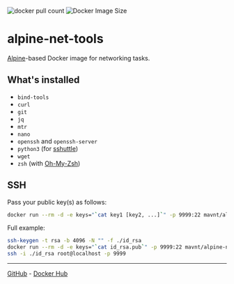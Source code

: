 ![docker pull count](https://img.shields.io/docker/pulls/mavnt/alpine-net-tools) ![Docker Image Size](https://img.shields.io/docker/image-size/mavnt/alpine-net-tools)

# alpine-net-tools

[Alpine](https://alpinelinux.org/)-based Docker image for networking tasks.

## What's installed

* `bind-tools`
* `curl`
* `git`
* `jq`
* `mtr`
* `nano`
* `openssh` and `openssh-server`
* `python3` (for [sshuttle](https://github.com/sshuttle/sshuttle))
* `wget`
* `zsh` (with [Oh-My-Zsh](https://github.com/ohmyzsh/ohmyzsh))

## SSH

Pass your public key(s) as follows:

```bash
docker run --rm -d -e keys="`cat key1 [key2, ...]`" -p 9999:22 mavnt/alpine-net-tools
```

Full example:

```bash
ssh-keygen -t rsa -b 4096 -N "" -f ./id_rsa
docker run --rm -d -e keys="`cat id_rsa.pub`" -p 9999:22 mavnt/alpine-net-tools
ssh -i ./id_rsa root@localhost -p 9999
```

-----
[GitHub](https://github.com/mavnt/alpine-net-tools) - [Docker Hub](https://hub.docker.com/r/mavnt/alpine-net-tools)
